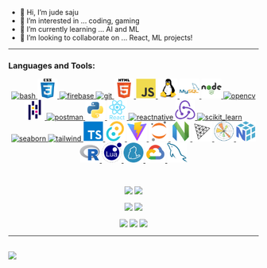 - 👋 Hi, I’m jude saju
- 👀 I’m interested in ... coding, gaming
- 🌱 I’m currently learning ... AI and ML
- 💞️ I’m looking to collaborate on ... React, ML projects!

<hr />

<h3 align="left">Languages and Tools:</h3>
<p align="center"> <a href="https://www.gnu.org/software/bash/" target="_blank" rel="noreferrer"> <img src="https://www.vectorlogo.zone/logos/gnu_bash/gnu_bash-icon.svg" alt="bash" width="40" height="40"/> </a> <a href="https://www.w3schools.com/css/" target="_blank" rel="noreferrer"> <img src="https://raw.githubusercontent.com/devicons/devicon/master/icons/css3/css3-original-wordmark.svg" alt="css3" width="40" height="40"/> </a> <a href="https://firebase.google.com/" target="_blank" rel="noreferrer"> <img src="https://www.vectorlogo.zone/logos/firebase/firebase-icon.svg" alt="firebase" width="40" height="40"/> </a> <a href="https://git-scm.com/" target="_blank" rel="noreferrer"> <img src="https://www.vectorlogo.zone/logos/git-scm/git-scm-icon.svg" alt="git" width="40" height="40"/> </a> <a href="https://www.w3.org/html/" target="_blank" rel="noreferrer"> <img src="https://raw.githubusercontent.com/devicons/devicon/master/icons/html5/html5-original-wordmark.svg" alt="html5" width="40" height="40"/> </a> <a href="https://developer.mozilla.org/en-US/docs/Web/JavaScript" target="_blank" rel="noreferrer"> <img src="https://raw.githubusercontent.com/devicons/devicon/master/icons/javascript/javascript-original.svg" alt="javascript" width="40" height="40"/> </a> <a href="https://www.linux.org/" target="_blank" rel="noreferrer"> <img src="https://raw.githubusercontent.com/devicons/devicon/master/icons/linux/linux-original.svg" alt="linux" width="40" height="40"/> </a> <a href="https://www.mysql.com/" target="_blank" rel="noreferrer"> <img src="https://raw.githubusercontent.com/devicons/devicon/master/icons/mysql/mysql-original-wordmark.svg" alt="mysql" width="40" height="40"/> </a> <a href="https://nodejs.org" target="_blank" rel="noreferrer"> <img src="https://raw.githubusercontent.com/devicons/devicon/master/icons/nodejs/nodejs-original-wordmark.svg" alt="nodejs" width="40" height="40"/> </a> <a href="https://opencv.org/" target="_blank" rel="noreferrer"> <img src="https://www.vectorlogo.zone/logos/opencv/opencv-icon.svg" alt="opencv" width="40" height="40"/> </a> <a href="https://pandas.pydata.org/" target="_blank" rel="noreferrer"> <img src="https://raw.githubusercontent.com/devicons/devicon/2ae2a900d2f041da66e950e4d48052658d850630/icons/pandas/pandas-original.svg" alt="pandas" width="40" height="40"/> </a> <a href="https://postman.com" target="_blank" rel="noreferrer"> <img src="https://www.vectorlogo.zone/logos/getpostman/getpostman-icon.svg" alt="postman" width="40" height="40"/> </a> <a href="https://www.python.org" target="_blank" rel="noreferrer"> <img src="https://raw.githubusercontent.com/devicons/devicon/master/icons/python/python-original.svg" alt="python" width="40" height="40"/> </a> <a href="https://reactjs.org/" target="_blank" rel="noreferrer"> <img src="https://raw.githubusercontent.com/devicons/devicon/master/icons/react/react-original-wordmark.svg" alt="react" width="40" height="40"/> </a> <a href="https://reactnative.dev/" target="_blank" rel="noreferrer"> <img src="https://reactnative.dev/img/header_logo.svg" alt="reactnative" width="40" height="40"/> </a> <a href="https://redux.js.org" target="_blank" rel="noreferrer"> <img src="https://raw.githubusercontent.com/devicons/devicon/master/icons/redux/redux-original.svg" alt="redux" width="40" height="40"/> </a> <a href="https://scikit-learn.org/" target="_blank" rel="noreferrer"> <img src="https://upload.wikimedia.org/wikipedia/commons/0/05/Scikit_learn_logo_small.svg" alt="scikit_learn" width="40" height="40"/> </a> <a href="https://seaborn.pydata.org/" target="_blank" rel="noreferrer"> <img src="https://seaborn.pydata.org/_images/logo-mark-lightbg.svg" alt="seaborn" width="40" height="40"/> </a> <a href="https://tailwindcss.com/" target="_blank" rel="noreferrer"> <img src="https://www.vectorlogo.zone/logos/tailwindcss/tailwindcss-icon.svg" alt="tailwind" width="40" height="40"/> </a> <a href="https://www.typescriptlang.org/" target="_blank" rel="noreferrer"> <img src="https://raw.githubusercontent.com/devicons/devicon/master/icons/typescript/typescript-original.svg" alt="typescript" width="40" height="40"/> </a> <a href="https://tauri.app/"> <img src="https://github.com/devicons/devicon/blob/master/icons/tauri/tauri-original.svg" alt="tauri" width="40" height="40" /> </a> <a href="https://www.google.com/url?sa=t&source=web&rct=j&opi=89978449&url=https://vitejs.dev/&ved=2ahUKEwj0wL3hyK-FAxWOwzgGHaUKAJcQFnoECBEQAQ&usg=AOvVaw3IW3aGZczWr8E2fZsf0Lcz"> <img src="https://github.com/devicons/devicon/blob/master/icons/vitejs/vitejs-original.svg" alt="vitejs" width="40" height="40" /> </a> <a href="https://www.google.com/url?sa=t&source=web&rct=j&opi=89978449&url=https://jupyter.org/&ved=2ahUKEwjThfrCya-FAxVU2TgGHV4mBtQQFnoECA8QAQ&usg=AOvVaw2CO9GvtNGTFyG73jZ1Pd1Y"> <img src="https://github.com/devicons/devicon/blob/master/icons/jupyter/jupyter-original.svg" alt="jupyter" width="40" height="40" /> <a href="https://neovim.io/"> <img src="https://github.com/devicons/devicon/blob/master/icons/neovim/neovim-original.svg" alt="neovim" width="40" height="40" /> </a> <a href="https://docs.pmnd.rs/react-three-fiber/getting-started/introduction"> <img src="https://github.com/devicons/devicon/blob/master/icons/threejs/threejs-original.svg" alt="threejs" width="40" height="40" /> </a> <a href="https://matplotlib.org/"> <img src="https://github.com/devicons/devicon/blob/master/icons/matplotlib/matplotlib-original.svg" width="40" height="40" /> </a> <a href="https://numpy.org/"> <img src="https://github.com/devicons/devicon/blob/master/icons/numpy/numpy-original.svg" alt="numpy" width="40" height="40" /> </a> <a href="https://www.r-project.org/about.html"> <img src="https://github.com/devicons/devicon/blob/master/icons/r/r-original.svg" alt="R" width="40" height="40" /> </a> <a href="https://www.lua.org/"> <img src="https://github.com/devicons/devicon/blob/master/icons/lua/lua-original.svg" alt="lua" width="40" height="40" /> </a> <a href="https://yarnpkg.com/"> <img src="https://github.com/devicons/devicon/blob/master/icons/yarn/yarn-original.svg" alt="numpy" width="40" height="40" /> </a> <a href="https://cloud.google.com/"> <img src="https://github.com/devicons/devicon/blob/master/icons/googlecloud/googlecloud-original.svg" width="40" height="40" alt="googlecloud" /> </a>
<a href="https://www.mysql.com"> <img src="https://github.com/devicons/devicon/blob/master/icons/mysql/mysql-original.svg" width="40" height="40" alt="MySQL" /> </a>
</p>

<br />
<div align="center">
  <p fload="left" margin="0">
    <img src="https://media.giphy.com/media/xULW8l2gXuRPmsQe8U/giphy.gif" width="39%" />
    <img src="https://github-readme-stats.vercel.app/api?username=jude7733&theme=merko&show_icons=true&rank_icon=github" width="55%"  />
  </p>
  
  <p fload="left" margin="0">
    <img src="http://github-readme-streak-stats.herokuapp.com?user=jude7733&theme=merko" width="55%" />
    <img src="https://media.giphy.com/media/xULW8l2gXuRPmsQe8U/giphy.gif" width="39%" />
  </p>

  <p fload="left" margin="0">
    <img src="https://media.giphy.com/media/xULW8l2gXuRPmsQe8U/giphy.gif" width="42%" />
    <img src="https://github-readme-stats.vercel.app/api/top-langs/?username=jude7733&theme=merko&hide=Powershell,Ruby&langs_count=5&layout=donut" width="34%" />
    <img src="https://media.giphy.com/media/KzJkzjggfGN5Py6nkT/giphy.gif" width="21%"/>
  </p>
</div>


<hr>
<br>

<img src="https://github.com/jude7733/jude7733/assets/93538042/691e2d6d-1bf3-491e-a629-7620b473aa59" width="15%">
